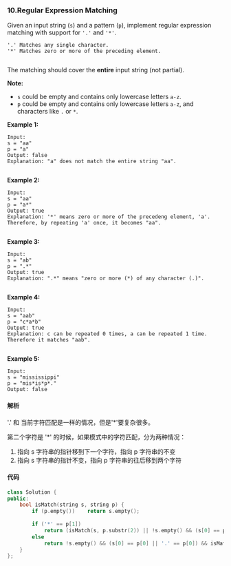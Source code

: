 ### 10.Regular Expression Matching

Given an input string (`s`) and a pattern (`p`), implement regular expression matching with support for `'.'` and `'*'`.

```
'.' Matches any single character.
'*' Matches zero or more of the preceding element.


```

The matching should cover the **entire** input string (not partial).

**Note:**

- `s` could be empty and contains only lowercase letters `a-z`.
- `p` could be empty and contains only lowercase letters `a-z`, and characters like `.` or `*`.

**Example 1:**

```
Input:
s = "aa"
p = "a"
Output: false
Explanation: "a" does not match the entire string "aa".


```

**Example 2:**

```
Input:
s = "aa"
p = "a*"
Output: true
Explanation: '*' means zero or more of the precedeng element, 'a'. Therefore, by repeating 'a' once, it becomes "aa".


```

**Example 3:**

```
Input:
s = "ab"
p = ".*"
Output: true
Explanation: ".*" means "zero or more (*) of any character (.)".


```

**Example 4:**

```
Input:
s = "aab"
p = "c*a*b"
Output: true
Explanation: c can be repeated 0 times, a can be repeated 1 time. Therefore it matches "aab".


```

**Example 5:**

```
Input:
s = "mississippi"
p = "mis*is*p*."
Output: false
```

#### 解析

'.' 和 当前字符匹配是一样的情况，但是'*'要复杂很多。

第二个字符是 '*' 的时候，如果模式中的字符匹配，分为两种情况：

1. 指向 s 字符串的指针移到下一个字符，指向 p 字符串的不变
2. 指向 s 字符串的指针不变，指向 p 字符串的往后移到两个字符

#### 代码

```cpp
class Solution {
public:
    bool isMatch(string s, string p) {
        if (p.empty())    return s.empty();
        
        if ('*' == p[1])
            return (isMatch(s, p.substr(2)) || !s.empty() && (s[0] == p[0] || '.' == p[0]) && isMatch(s.substr(1), p));
        else
            return !s.empty() && (s[0] == p[0] || '.' == p[0]) && isMatch(s.substr(1), p.substr(1));
    }
};
```


